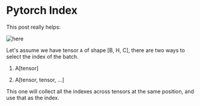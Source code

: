 # Pytorch Index

This post really helps: 

![here](https://zhuanlan.zhihu.com/p/471313188)


Let's assume we have tensor `A` of shape [B, H, C], there are two ways to select the index of the batch.

1. A[tensor]


2. A[tensor, tensor, ...]

This one will collect all the indexes across tensors at the same position, and use that as the index.


